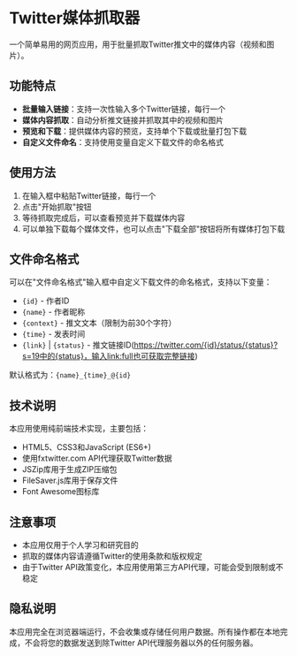 # Twitter媒体抓取器

一个简单易用的网页应用，用于批量抓取Twitter推文中的媒体内容（视频和图片）。

## 功能特点

- **批量输入链接**：支持一次性输入多个Twitter链接，每行一个
- **媒体内容抓取**：自动分析推文链接并抓取其中的视频和图片
- **预览和下载**：提供媒体内容的预览，支持单个下载或批量打包下载
- **自定义文件命名**：支持使用变量自定义下载文件的命名格式

## 使用方法

1. 在输入框中粘贴Twitter链接，每行一个
2. 点击"开始抓取"按钮
3. 等待抓取完成后，可以查看预览并下载媒体内容
4. 可以单独下载每个媒体文件，也可以点击"下载全部"按钮将所有媒体打包下载

## 文件命名格式

可以在"文件命名格式"输入框中自定义下载文件的命名格式，支持以下变量：

- `{id}` - 作者ID
- `{name}` - 作者昵称
- `{context}` - 推文文本（限制为前30个字符）
- `{time}` - 发表时间
- `{link}` | `{status}` - 推文链接ID(https://twitter.com/{id}/status/{status}?s=19中的{status}，输入link:full也可获取完整链接)

默认格式为：`{name}_{time}_@{id}`

## 技术说明

本应用使用纯前端技术实现，主要包括：

- HTML5、CSS3和JavaScript (ES6+)
- 使用fxtwitter.com API代理获取Twitter数据
- JSZip库用于生成ZIP压缩包
- FileSaver.js库用于保存文件
- Font Awesome图标库

## 注意事项

- 本应用仅用于个人学习和研究目的
- 抓取的媒体内容请遵循Twitter的使用条款和版权规定
- 由于Twitter API政策变化，本应用使用第三方API代理，可能会受到限制或不稳定

## 隐私说明

本应用完全在浏览器端运行，不会收集或存储任何用户数据。所有操作都在本地完成，不会将您的数据发送到除Twitter API代理服务器以外的任何服务器。